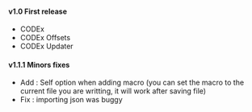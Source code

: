 #### v1.0 First release
- CODEx
- CODEx Offsets
- CODEx Updater

#### v1.1.1 Minors fixes
- Add : Self option when adding macro (you can set the macro to the current file you are writting, it will work after saving file)
- Fix : importing json was buggy
